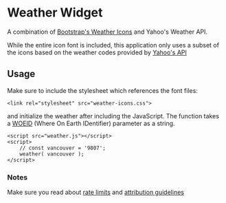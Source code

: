 # Weather Widget
A combination of [Bootstrap's Weather Icons](http://erikflowers.github.io/weather-icons) and Yahoo's Weather API.

While the entire icon font is included, this application only uses a subset of the icons based on the weather codes provided by [Yahoo's API](https://developer.yahoo.com/weather/documentation.html#codes)

## Usage
Make sure to include the stylesheet which references the font files:

```
<link rel="stylesheet" src="weather-icons.css">
```

and initialize the weather after including the JavaScript. The function takes a [WOEID](http://woeid.rosselliot.co.nz/lookup/) (Where On Earth IDentifier) parameter as a string.

```
<script src="weather.js"></script>
<script>
    // const vancouver = '9807';
    weather( vancouver );
</script>
```


### Notes
Make sure you read about [rate limits](https://developer.yahoo.com/weather/#ratelimits) and [attribution guidelines](https://developer.yahoo.com/attribution/)